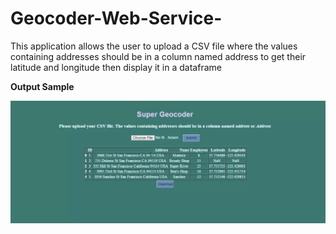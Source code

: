 # Geocoder-Web-Service-

This application allows the user to upload a CSV file where the values containing addresses should be in a column named address to get their latitude and longitude then display it in a dataframe  

<b> Output Sample </b>
<br>

![Screenshot](https://github.com/ycberrehouma/Geocoder-Web-Service-/blob/master/Output%20Sample.png)

